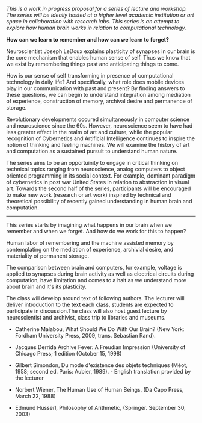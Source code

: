 
*This is a work in progress proposal for a series of lecture and workshop. The series will be ideally hosted at a higher level academic institution or art space in collaboration with research labs. This series is an attempt to explore how human brain works in relation to computational technology.*

**How can we learn to remember and how can we learn to forget?** 
  
Neuroscientist Joseph LeDoux explains plasticity of synapses in our brain is the core mechanism that enables human sense of self. Thus we know that we exist by remembering things past and anticipating things to come. 

How is our sense of self transforming in presence of computational technology in daily life? And specifically, what role does mobile devices play in our communication with past and present? By finding answers to these questions, we can begin to understand integration among mediation of experience, construction of memory, archival desire and permanence of storage.  

Revolutionary developments occured simultaneously in computer science and neuroscience since the 60s. However, neuroscience seem to have had less greater effect in the realm of art and culture, while the popular recognition of Cybernetics and Artificial Intelligence continues to inspire the notion of thinking and feeling machines. We will examine the history of art and computation as a sustained pursuit to understand human nature.
 
The series aims to be an opportuinity to engage in critical thinking on technical topics ranging from neuroscience, analog computers to object oriented programming in its social context. For example, dominant paradigm of cybernetics in post war United States in relation to abstraction in visual art. Towards the second half of the series, participants will be encouraged to make new work (research or art work) inspired by technical and theoretical possibility of recently gained understanding in human brain and computation.  

  
---

This series starts by imagining what happens in our brain when we remember and when we forget. And how do we work for this to happen? 


Human labor of remembering and the machine assisted memory by contemplating on the mediation of experience, archivial desire, and materiality of permanent storage. 

The comparison between brain and computers, for example, voltage is applied to synapses during brain activity as well as electrical circuits during computation, have limitation and comes to a halt as we understand more about brain and it's its plasticity.  

The class will develop around text of following authors. The lecturer will deliver introduction to the text each class, students are expected to participate in discussion.The class will also host guest lecture by neuroscientist and archivist, class trip to libraries and museums.


* Catherine Malabou,  What Should We Do With Our Brain? (New York: Fordham University Press, 2009, trans. Sebastian Rand).

* Jacques Derrida Archive Fever: A Freudian Impression (University of Chicago Press; 1 edition (October 15, 1998)

* Gilbert Simondon, Du mode d'existence des objets techniques (Méot, 1958; second ed. Paris: Aubier, 1989). - English translation provided by the lecturer

* Norbert Wiener, The Human Use of Human Beings, (Da Capo Press, March 22, 1988)

* Edmund Husserl, Philosophy of Arithmetic, (Springer. September 30, 2003)  